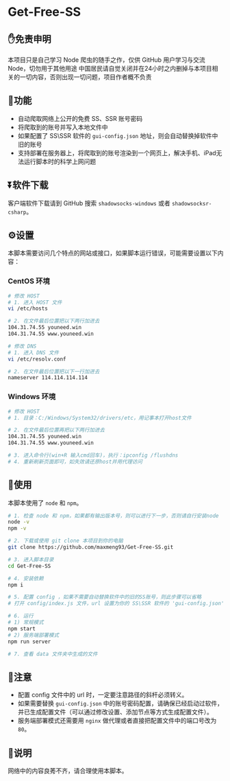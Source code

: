 # Get-Free-SS

## ✋免责申明

本项目只是自己学习 Node 爬虫的随手之作，仅供 GitHub 用户学习与交流 Node，切勿用于其他用途
中国居民请自觉关闭并在24小时之内删掉与本项目相关的一切内容，否则出现一切问题，项目作者概不负责

## 📜功能

* 自动爬取网络上公开的免费 SS、SSR 账号密码
* 将爬取到的账号并写入本地文件中
* 如果配置了 SS\SSR 软件的 `gui-config.json` 地址，则会自动替换掉软件中旧的账号
* 支持部署在服务器上，将爬取到的账号渲染到一个网页上，解决手机、iPad无法运行脚本时的科学上网问题

## ⏬软件下载

客户端软件下载请到 GitHub 搜索 `shadowsocks-windows` 或者 `shadowsocksr-csharp`。

## ⚙设置

本脚本需要访问几个特点的网站或接口，如果脚本运行错误，可能需要设置以下内容：

### CentOS 环境

``` bash
# 修改 HOST
# 1. 进入 HOST 文件
vi /etc/hosts

# 2. 在文件最后位置把以下两行加进去
104.31.74.55 youneed.win
104.31.74.55 www.youneed.win
```

``` bash
# 修改 DNS
# 1. 进入 DNS 文件
vi /etc/resolv.conf

# 2. 在文件最后位置把以下一行加进去
nameserver 114.114.114.114
```

### Windows 环境

``` bash
# 修改 HOST
# 1. 目录：C:/Windows/System32/drivers/etc，用记事本打开host文件

# 2. 在文件最后位置再把以下两行加进去
104.31.74.55 youneed.win
104.31.74.55 www.youneed.win

# 3. 进入命令行(win+R 输入cmd回车)，执行：ipconfig /flushdns
# 4. 重新刷新页面即可，如失效请还原host并用代理访问
```

## 🎡使用

本脚本使用了 `node` 和 `npm`。

``` bash
# 1. 检查 node 和 npm，如果都有输出版本号，则可以进行下一步，否则请自行安装node
node -v
npm -v

# 2. 下载或使用 git clone 本项目到你的电脑
git clone https://github.com/maxmeng93/Get-Free-SS.git

# 3. 进入脚本目录
cd Get-Free-SS

# 4. 安装依赖
npm i

# 5. 配置 config ，如果不需要自动替换软件中的旧的SS账号，则此步骤可以省略
# 打开 config/index.js 文件，url 设置为你的 SS\SSR 软件的 'gui-config.json' 文件路径，

# 6. 运行
# 1) 常规模式
npm start
# 2) 服务端部署模式
npm run server

# 7. 查看 data 文件夹中生成的文件
```

## 👀注意

* 配置 config 文件中的 url 时，一定要注意路径的斜杆必须转义。
* 如果需要替换 `gui-config.json` 中的账号密码配置，请确保已经启动过软件，并已生成配置文件（可以通过修改设置、添加节点等方式生成配置文件）。
* 服务端部署模式还需要用 `nginx` 做代理或者直接把配置文件中的端口号改为 `80`。

## 📢说明

网络中的内容良莠不齐，请合理使用本脚本。
